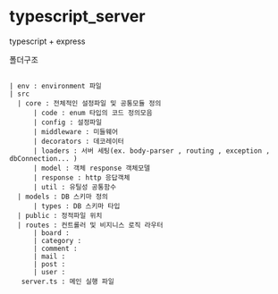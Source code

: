 # typescript_server

typescript + express

폴더구조

<pre>
<code>
| env : environment 파일
| src
  | core : 전체적인 설정파일 및 공통모듈 정의
      | code : enum 타입의 코드 정의모음
      | config : 설정파일
      | middleware : 미들웨어
      | decorators : 데코레이터
      | loaders : 서버 세팅(ex. body-parser , routing , exception , dbConnection... )
      | model : 객체 response 객체모델 
      | response : http 응답객체 
      | util : 유틸성 공통함수 
  | models : DB 스키마 정의
      | types : DB 스키마 타입
  | public : 정적파일 위치
  | routes : 컨트롤러 및 비지니스 로직 라우터
      | board :
      | category :
      | comment : 
      | mail : 
      | post : 
      | user : 
   server.ts : 메인 실행 파일
</code>
</pre>
